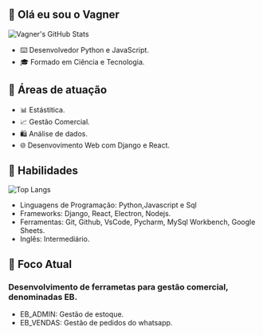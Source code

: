 ## 👋 Olá eu sou o Vagner
![Vagner's GitHub Stats](https://github-readme-stats.vercel.app/api?username=vagnersnk&show_icons=true&theme=radical)

- ⌨️ Desenvolvedor Python e JavaScript.
- 🎓 Formado em Ciência e Tecnologia.

##  🚀 Áreas de atuação
-   📊 Estástitica.
-   📈 Gestão Comercial.
-   🛍️ Análise de dados.
-   🌐 Desenvovimento Web com Django e React.

##  💼 Habilidades

![Top Langs](https://github-readme-stats.vercel.app/api/top-langs/?username=vagnersnk&layout=compact&theme=radical)
- Linguagens de Programação: Python,Javascript e Sql
- Frameworks: Django, React, Electron, Nodejs.
- Ferramentas: Git, Github, VsCode, Pycharm, MySql Workbench, Google Sheets.
- Inglês: Intermediário.

## 🎯 Foco Atual


### Desenvolvimento de ferrametas para gestão comercial, denominadas EB.
- EB_ADMIN: Gestão de estoque.
- EB_VENDAS: Gestão de pedidos do whatsapp.



